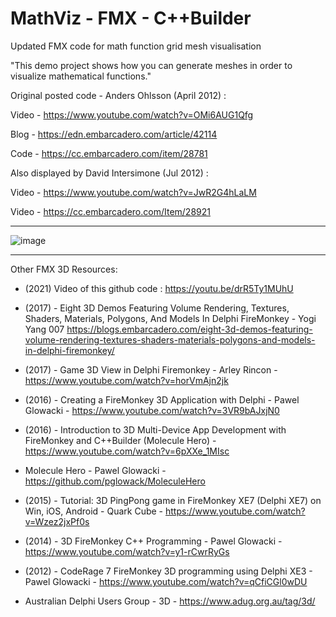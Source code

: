 # MathViz - FMX - C++Builder
Updated FMX code for math function grid mesh visualisation

"This demo project shows how you can generate meshes in order to visualize mathematical functions."


Original posted code - Anders Ohlsson (April 2012) : 

Video - https://www.youtube.com/watch?v=OMi6AUG1Qfg

Blog - https://edn.embarcadero.com/article/42114

Code - https://cc.embarcadero.com/item/28781


Also displayed by David Intersimone (Jul 2012) :

Video - https://www.youtube.com/watch?v=JwR2G4hLaLM

Video - https://cc.embarcadero.com/Item/28921

- - - - - - - - - - - - - - - - - - - - - - - - - - - - - - - - - 

![image](https://user-images.githubusercontent.com/11953157/113559628-4ed54e80-9634-11eb-9ed6-ff0dc9846d42.png)

- - - - - - - - - - - - - - - - - - - - - - - - - - - - - - - - - 

Other FMX 3D Resources:


- (2021) Video of this github code : https://youtu.be/drR5Ty1MUhU

- (2017) - Eight 3D Demos Featuring Volume Rendering, Textures, Shaders, Materials, Polygons, And Models In Delphi FireMonkey - Yogi Yang 007
https://blogs.embarcadero.com/eight-3d-demos-featuring-volume-rendering-textures-shaders-materials-polygons-and-models-in-delphi-firemonkey/

- (2017) - Game 3D View in Delphi Firemonkey -  Arley Rincon - https://www.youtube.com/watch?v=horVmAjn2jk

- (2016) - Creating a FireMonkey 3D Application with Delphi - Pawel Glowacki - https://www.youtube.com/watch?v=3VR9bAJxjN0

- (2016) - Introduction to 3D Multi-Device App Development with FireMonkey and C++Builder (Molecule Hero) - https://www.youtube.com/watch?v=6pXXe_1MIsc
- Molecule Hero - Pawel Glowacki - https://github.com/pglowack/MoleculeHero

- (2015) - Tutorial: 3D PingPong game in FireMonkey XE7 (Delphi XE7) on Win, iOS, Android - Quark Cube - https://www.youtube.com/watch?v=Wzez2jxPf0s

- (2014) - 3D FireMonkey C++ Programming - Pawel Glowacki - https://www.youtube.com/watch?v=y1-rCwrRyGs

- (2012) - CodeRage 7 FireMonkey 3D programming using Delphi XE3 - Pawel Glowacki - https://www.youtube.com/watch?v=qCfiCGl0wDU

- Australian Delphi Users Group - 3D - https://www.adug.org.au/tag/3d/




